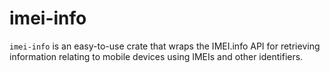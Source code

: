 # imei-info
`imei-info` is an easy-to-use crate that wraps the IMEI.info API for retrieving information relating to mobile devices using IMEIs and other identifiers.
